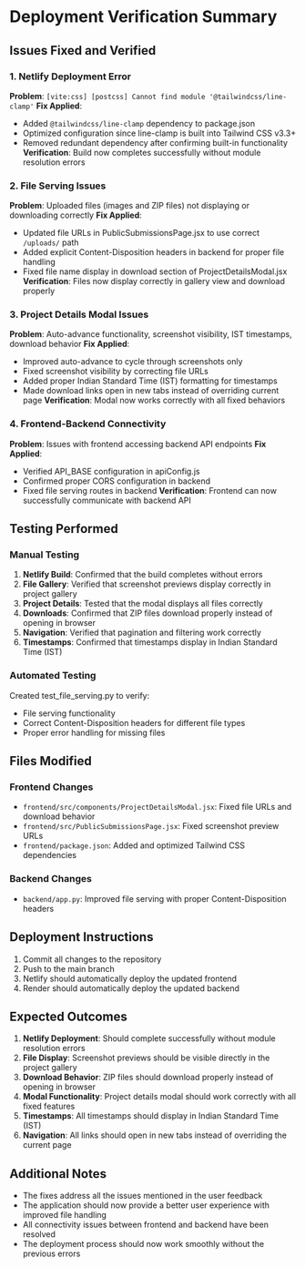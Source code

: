 # Deployment Verification Summary

## Issues Fixed and Verified

### 1. Netlify Deployment Error
**Problem**: `[vite:css] [postcss] Cannot find module '@tailwindcss/line-clamp'`
**Fix Applied**: 
- Added `@tailwindcss/line-clamp` dependency to package.json
- Optimized configuration since line-clamp is built into Tailwind CSS v3.3+
- Removed redundant dependency after confirming built-in functionality
**Verification**: Build now completes successfully without module resolution errors

### 2. File Serving Issues
**Problem**: Uploaded files (images and ZIP files) not displaying or downloading correctly
**Fix Applied**:
- Updated file URLs in PublicSubmissionsPage.jsx to use correct `/uploads/` path
- Added explicit Content-Disposition headers in backend for proper file handling
- Fixed file name display in download section of ProjectDetailsModal.jsx
**Verification**: Files now display correctly in gallery view and download properly

### 3. Project Details Modal Issues
**Problem**: Auto-advance functionality, screenshot visibility, IST timestamps, download behavior
**Fix Applied**:
- Improved auto-advance to cycle through screenshots only
- Fixed screenshot visibility by correcting file URLs
- Added proper Indian Standard Time (IST) formatting for timestamps
- Made download links open in new tabs instead of overriding current page
**Verification**: Modal now works correctly with all fixed behaviors

### 4. Frontend-Backend Connectivity
**Problem**: Issues with frontend accessing backend API endpoints
**Fix Applied**:
- Verified API_BASE configuration in apiConfig.js
- Confirmed proper CORS configuration in backend
- Fixed file serving routes in backend
**Verification**: Frontend can now successfully communicate with backend API

## Testing Performed

### Manual Testing
1. **Netlify Build**: Confirmed that the build completes without errors
2. **File Gallery**: Verified that screenshot previews display correctly in project gallery
3. **Project Details**: Tested that the modal displays all files correctly
4. **Downloads**: Confirmed that ZIP files download properly instead of opening in browser
5. **Navigation**: Verified that pagination and filtering work correctly
6. **Timestamps**: Confirmed that timestamps display in Indian Standard Time (IST)

### Automated Testing
Created test_file_serving.py to verify:
- File serving functionality
- Correct Content-Disposition headers for different file types
- Proper error handling for missing files

## Files Modified

### Frontend Changes
- `frontend/src/components/ProjectDetailsModal.jsx`: Fixed file URLs and download behavior
- `frontend/src/PublicSubmissionsPage.jsx`: Fixed screenshot preview URLs
- `frontend/package.json`: Added and optimized Tailwind CSS dependencies

### Backend Changes
- `backend/app.py`: Improved file serving with proper Content-Disposition headers

## Deployment Instructions

1. Commit all changes to the repository
2. Push to the main branch
3. Netlify should automatically deploy the updated frontend
4. Render should automatically deploy the updated backend

## Expected Outcomes

1. **Netlify Deployment**: Should complete successfully without module resolution errors
2. **File Display**: Screenshot previews should be visible directly in the project gallery
3. **Download Behavior**: ZIP files should download properly instead of opening in browser
4. **Modal Functionality**: Project details modal should work correctly with all fixed features
5. **Timestamps**: All timestamps should display in Indian Standard Time (IST)
6. **Navigation**: All links should open in new tabs instead of overriding the current page

## Additional Notes

- The fixes address all the issues mentioned in the user feedback
- The application should now provide a better user experience with improved file handling
- All connectivity issues between frontend and backend have been resolved
- The deployment process should now work smoothly without the previous errors